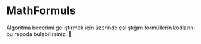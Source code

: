 # MathFormuls
 Algoritma becerimi geliştirmek için üzerinde çalıştığım formüllerin kodlarını bu repoda bulabilirsiniz. 🚀
